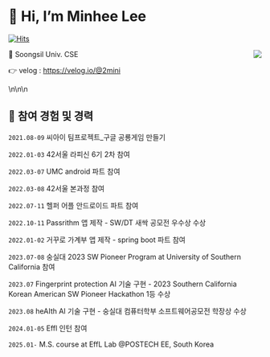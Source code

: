 # 👋 Hi, I’m Minhee Lee
[![Hits](https://hits.seeyoufarm.com/api/count/incr/badge.svg?url=https%3A%2F%2Fgithub.com%2Fhaesoo9410&count_bg=%23EB8B10&title_bg=%23684327&icon=&icon_color=%23E7E7E7&title=VISIT&edge_flat=false)](https://github.com/haesoo9410)

<img align='right' src="http://mazassumnida.wtf/api/v2/generate_badge?boj=minhee020">

🏫 Soongsil Univ. CSE
  
👉 velog : https://velog.io/@2mini   

\n\n\n
## 🕋 참여 경험 및 경력

`2021.08-09` 씨아이 팀프로젝트_구글 공룡게임 만들기

`2022.01-03` 42서울 라피신 6기 2차 참여

`2022.03-07` UMC android 파트 참여

`2022.03-08` 42서울 본과정 참여

`2022.07-11` 헬퍼 어플 안드로이드 파트 참여

`2022.10-11` Passrithm 앱 제작 - SW/DT 새싹 공모전 우수상 수상

`2022.01-02` 거꾸로 가계부 앱 제작 - spring boot 파트 참여

`2023.07-08` 숭실대 2023 SW Pioneer Program at University of Southern California 참여

`2023.07` Fingerprint protection AI 기술 구현 - 2023 Southern California Korean American SW Pioneer Hackathon 1등 수상

`2023.08` heAIth AI 기술 구현 - 숭실대 컴퓨터학부 소프트웨어공모전 학장상 수상

`2024.01-05` Effl 인턴 참여

`2025.01-` M.S. course at EffL Lab @POSTECH EE, South Korea
